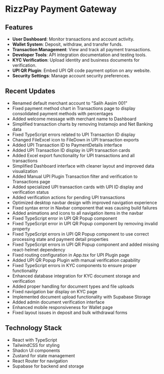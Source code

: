 
# RizzPay Payment Gateway

## Features

- **User Dashboard**: Monitor transactions and account activity.
- **Wallet System**: Deposit, withdraw, and transfer funds.
- **Transaction Management**: View and track all payment transactions.
- **Developer Tools**: API integration documentation and testing tools.
- **KYC Verification**: Upload identity and business documents for verification.
- **UPI QR Plugin**: Embed UPI QR code payment option on any website.
- **Security Settings**: Manage account security preferences.

## Recent Updates

- Renamed default merchant account to "Salih Aasim 001"
- Fixed payment method chart in Transactions page to display consolidated payment methods with percentages
- Added welcome message with merchant name to Dashboard
- Simplified transaction charts by removing Instamojo and Net Banking data
- Fixed TypeScript errors related to UPI Transaction ID display
- Changed FileExcel icon to FileDown in UPI transaction exports
- Added UPI Transaction ID to PaymentDetails interface
- Added UPI Transaction ID display in UPI transaction cards
- Added Excel export functionality for UPI transactions and all transactions
- Simplified Dashboard interface with cleaner layout and improved data visualization
- Added Manual UPI Plugin Transaction filter and verification to Transactions page
- Added specialized UPI transaction cards with UPI ID display and verification status
- Added verification actions for pending UPI transactions
- Optimized desktop navbar design with improved navigation experience
- Fixed syntax error in Navbar component that was causing build failures
- Added animations and icons to all navigation items in the navbar
- Fixed TypeScript error in UPI QR Popup component
- Fixed TypeScript error in UPI QR Popup component by removing invalid property
- Fixed TypeScript errors in UPI QR Popup component to use correct processing state and payment detail properties
- Fixed TypeScript errors in UPI QR Popup component and added missing react-helmet dependency
- Fixed routing configuration in App.tsx for UPI Plugin page
- Added UPI QR Popup Plugin with manual verification capability
- Fixed TypeScript errors in KYC components to ensure proper functionality
- Enhanced database integration for KYC document storage and verification
- Added proper handling for document types and file uploads
- Fixed navigation bar display on KYC page
- Implemented document upload functionality with Supabase Storage
- Added admin document verification interface
- Enhanced mobile responsiveness for Wallet page
- Fixed layout issues in deposit and bulk withdrawal forms

## Technology Stack

- React with TypeScript
- TailwindCSS for styling
- Shadcn UI components
- Zustand for state management
- React Router for navigation
- Supabase for backend and storage

